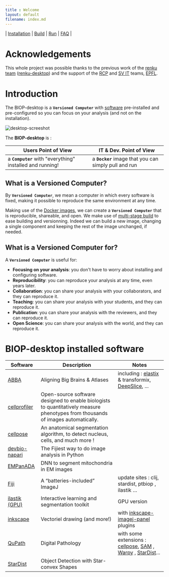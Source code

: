 ```yaml
---
title : Welcome
layout: default
filename: index.md
---
```


| [Installation](/installation.md) | [Build](/build.md) | [Run](/run.md) | [FAQ](/faq.md) |

# Acknowledgements 

This whole project was possible thanks to the previous work of the [renku team](https://renkulab.io/) ([renku-desktop](https://renkulab.io/projects/learn-renku/renku-desktop)) and the support of the [RCP](https://www.epfl.ch/research/facilities/rcp/) and [SV IT](https://www.epfl.ch/schools/sv/it/) teams, [EPFL](https://www.epfl.ch/en/).


# Introduction

The BIOP-desktop is a **`Versioned Computer`** with [software]() pre-installed and pre-configured so you can focus on your analysis (and not on the installation).

![desktop-screeshot](/resources/BIOP-desktop.png)

The **BIOP-desktop** is :

| Users Point of View | IT & Dev. Point of View |
|---|---|
| a **`Computer`** with "everything" installed and running! | a **`Docker`** image that you can simply pull and run |


## What is a Versioned Computer?

By **`Versioned Computer`**, we mean a computer in which every software is fixed, making it possible to reproduce the same environment at any time.

Making use of the [Docker images](https://docs.docker.com/manuals/), we can create a **`Versioned Computer`** that is reproducible, shareable, and open.
We make use of [multi-stage build](https://docs.docker.com/build/building/multi-stage/) to ease building and versionning. Indeed we can build a new image, changing a single component and keeping the rest of the image unchanged, if needed.

## What is a Versioned Computer for?

A **`Versioned Computer`** is useful for:
- **Focusing on your analysis**: you don't have to worry about installing and configuring software.
- **Reproducibility**: you can reproduce your analysis at any time, even years later.
- **Collaboration**: you can share your analysis with your collaborators, and they can reproduce it.
- **Teaching**: you can share your analysis with your students, and they can reproduce it.
- **Publication**: you can share your analysis with the reviewers, and they can reproduce it.
- **Open Science**: you can share your analysis with the world, and they can reproduce it.

# BIOP-desktop installed software

| Software | Description | Notes | 
| --- | --- |--- |
| [ABBA](https://biop.github.io/ijp-imagetoatlas/) | Aligning Big Brains & Atlases| including : [elastix](https://elastix.lumc.nl/) & transformix, [DeepSlice](https://github.com/PolarBean/DeepSlice), ... | 
| [cellprofiler](https://cellprofiler.org/) | Open-source software designed to enable biologists to quantitatively measure phenotypes from thousands of images automatically. | 
| [cellpose](https://cellpose.readthedocs.io/en/latest/index.html#) |  An anatomical segmentation algorithm, to detect nucleus, cells, and much more ! | 
| [devbio-napari](https://github.com/haesleinhuepf/devbio-napari) | The Fijiest way to do image analysis in Python | 
| [EMPanADA](https://empanada.readthedocs.io/en/latest/)| DNN to segment mitochondria in EM images |
| [Fiji](https://fiji.sc/) | A “batteries-included” ImageJ  | update sites : clij, stardist, ptbiop , ilastik … |
| [ilastik (GPU)](https://www.ilastik.org/) | Interactive learning and segmentation toolkit | GPU version|
| [inkscape](https://inkscape.org/) |  Vectoriel drawing (and more!) | with [inkscape-imagej-panel](https://gitlab.com/doctormo/inkscape-imagej-panel) plugins |
| [QuPath](https://qupath.github.io/) | Digital Pathology | with some extensions : [cellpose](https://github.com/BIOP/qupath-extension-cellpose), [SAM](https://github.com/ksugar/qupath-extension-sam) , [Warpy](https://imagej.net/plugins/bdv/warpy/warpy) , [StarDist]()... |
| [StarDist](https://github.com/stardist/stardist) | Object Detection with Star-convex Shapes |
